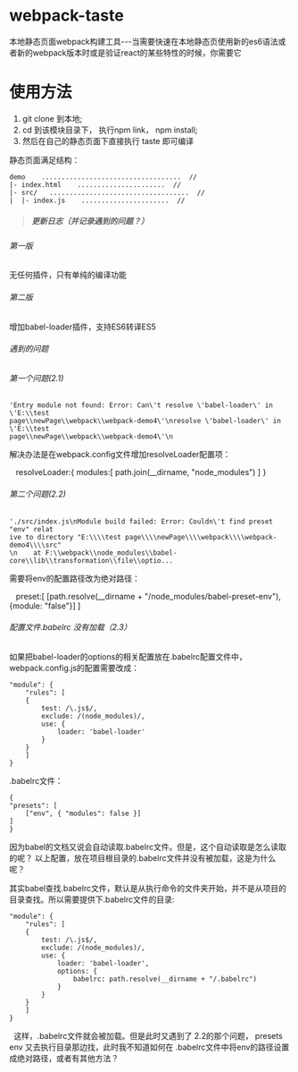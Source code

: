 # webpack-taste
本地静态页面webpack构建工具---当需要快速在本地静态页使用新的es6语法或者新的webpack版本时或是验证react的某些特性的时候，你需要它

# 使用方法
1. git clone 到本地;
2. cd 到该模块目录下， 执行npm link， npm install;
3. 然后在自己的静态页面下直接执行 taste 即可编译

静态页面满足结构：

    demo    ...................................  // 
    |- index.html    ......................  //
    |- src/   ...................................  // 
    |  |- index.js    ......................  // 
    


    
> ##### 更新日志（*并记录遇到的问题*？）

###### 第一版

无任何插件，只有单纯的编译功能

###### 第二版

增加babel-loader插件，支持ES6转译ES5

###### 遇到的问题

###### 第一个问题(2.1)

    'Entry module not found: Error: Can\'t resolve \'babel-loader\' in \'E:\\test
    page\\newPage\\webpack\\webpack-demo4\'\nresolve \'babel-loader\' in \'E:\\test
    page\\newPage\\webpack\\webpack-demo4\'\n 

解决办法是在webpack.config文件增加resolveLoader配置项：

    resolveLoader:{
        modules:[
        path.join(__dirname, "node_modules")
        ]
    }
    
###### 第二个问题(2.2)

    './src/index.js\nModule build failed: Error: Couldn\'t find preset "env" relat
    ive to directory "E:\\\\test page\\\\newPage\\\\webpack\\\\webpack-demo4\\\\src"
    \n    at F:\\webpack\\node_modules\\babel-core\\lib\\transformation\\file\\optio...

需要将env的配置路径改为绝对路径：

    preset:[
    [path.resolve(__dirname + "/node_modules/babel-preset-env"), {module: "false"}]
    ]

###### 配置文件.babelrc 没有加载（2.3）

如果把babel-loader的options的相关配置放在.babelrc配置文件中，webpack.config.js的配置需要改成：
    
    "module": {
		"rules": [
		{
			test: /\.js$/,
			exclude: /(node_modules)/,
			use: {
				loader: 'babel-loader'
			}
		}
		]
	}
    
.babelrc文件：

    {
	"presets": [
        ["env", { "modules": false }]
	]
    }

因为babel的文档又说会自动读取.babelrc文件。但是，这个自动读取是怎么读取的呢？ 以上配置，放在项目根目录的.babelrc文件并没有被加载，这是为什么呢？

其实babel查找.babelrc文件，默认是从执行命令的文件夹开始，并不是从项目的目录查找。所以需要提供下.babelrc文件的目录:
    
    "module": {
		"rules": [
		{
			test: /\.js$/,
			exclude: /(node_modules)/,
			use: {
				loader: 'babel-loader',
				options: {
					babelrc: path.resolve(__dirname + "/.babelrc")
				}
			}
		}
		]
	}
    
   这样，.babelrc文件就会被加载。但是此时又遇到了 2.2的那个问题， presets env 又去执行目录那边找，此时我不知道如何在 .babelrc文件中将env的路径设置成绝对路径，或者有其他方法？ 

